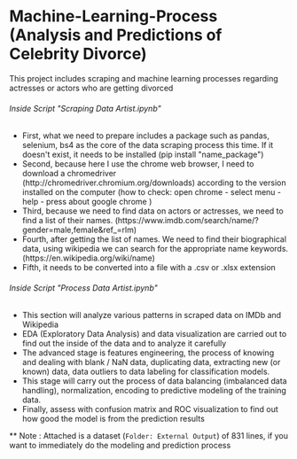 # Machine-Learning-Process (Analysis and Predictions of Celebrity Divorce)
This project includes scraping and machine learning processes regarding actresses or actors who are getting divorced

<h6>Inside Script "Scraping Data Artist.ipynb"</h6>
<ul>
    <li>First, what we need to prepare includes a package such as pandas, selenium, bs4 as the core of the data scraping process this time. If it doesn't exist, it needs to be installed (pip install "name_package")</li>
    <li>Second, because here I use the chrome web browser, I need to download a chromedriver (http://chromedriver.chromium.org/downloads) according to the version installed on the computer (how to check: open chrome - select menu - help - press about google chrome )</li>
    <li>Third, because we need to find data on actors or actresses, we need to find a list of their names. (https://www.imdb.com/search/name/?gender=male,female&ref_=rlm)</li>
    <li>Fourth, after getting the list of names. We need to find their biographical data, using wikipedia we can search for the appropriate name keywords. (https://en.wikipedia.org/wiki/name)</li>
    <li>Fifth, it needs to be converted into a file with a .csv or .xlsx extension</li>
</ul>

<h6>Inside Script "Process Data Artist.ipynb"</h6>
<ul>
    <li>This section will analyze various patterns in scraped data on IMDb and Wikipedia</li>
    <li>EDA (Exploratory Data Analysis) and data visualization are carried out to find out the inside of the data and to analyze it carefully</li>
    <li>The advanced stage is features engineering, the process of knowing and dealing with blank / NaN data, duplicating data, extracting new (or known) data, data outliers to data labeling for classification models.</li>
    <li>This stage will carry out the process of data balancing (imbalanced data handling), normalization, encoding to predictive modeling of the training data.</li>
    <li>Finally, assess with confusion matrix and ROC visualization to find out how good the model is from the prediction results</li>
</ul>

** Note : Attached is a dataset (`Folder: External Output`) of 831 lines, if you want to immediately do the modeling and prediction process
